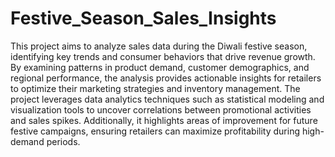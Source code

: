 # Festive_Season_Sales_Insights
This project aims to analyze sales data during the Diwali festive season, identifying key trends and consumer behaviors that drive revenue growth. By examining patterns in product demand, customer demographics, and regional performance, the analysis provides actionable insights for retailers to optimize their marketing strategies and inventory management. The project leverages data analytics techniques such as statistical modeling and visualization tools to uncover correlations between promotional activities and sales spikes. Additionally, it highlights areas of improvement for future festive campaigns, ensuring retailers can maximize profitability during high-demand periods.
